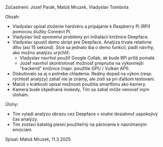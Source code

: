 Zúčastnení:
Jozef Parák, Matúš Mruzek, Vladyslav Tsimbota


Obsah:
- Vladyslav opísal zloženie hardvéru a pripájanie k Raspberry Pi (RPi) pomocou služby Connect Pi.
- Vladyslav tiež spomenul problémy pri inštalácií knižnice Deepface.
- Vladyslav spustil demo skript pre Deepface. Analýza trvala relatívne dlho (asi 15 sekúnd). Síce sa jednalo iba o demo funkcií, padli návrhy, ako možno analýzu urýchliť:
  - Vladyslav navrhol použiť Google Collab, ak bude RPi príliš pomalé.
  - Jozef navrhol skontrolovať možnosť prepnutia na výkonnejší "backend" knižnice (napr. použitie GPU / Vulkan API).
- Diskutovalo sa aj o potrebe chladenia. Reálny dopad na výkon (resp. rýchlosť analýzy) zatiaľ nie je známy, ale zistí sa pri ďalšom testovaní.
- Matúš v krátkosti opísal možnosti použitia smartfónu ako kamery.
- Kamera bude objednaná inokedy, Tím sa zatiaľ môže venovať iným úlohám.

Úlohy:
- Tím vyladí analýzu obrazu cez Deepface v snahe dosiahnuť uspokojivý čas analýzy.
- Tím zostaví katalóg piesní použiteľný na párovanie k nasnímaným emóciám.


Spísal: Matúš Mruzek, 11.3.2025
